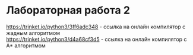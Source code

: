 # Лабораторная работа 2
https://trinket.io/python3/3ff6adc348 - ссылка на онлайн компилятор с жадным алгоритмом
<br> https://trinket.io/python3/d4a68cf3d5 - ссылка на онлайн компилятор с A* алгоритмом



